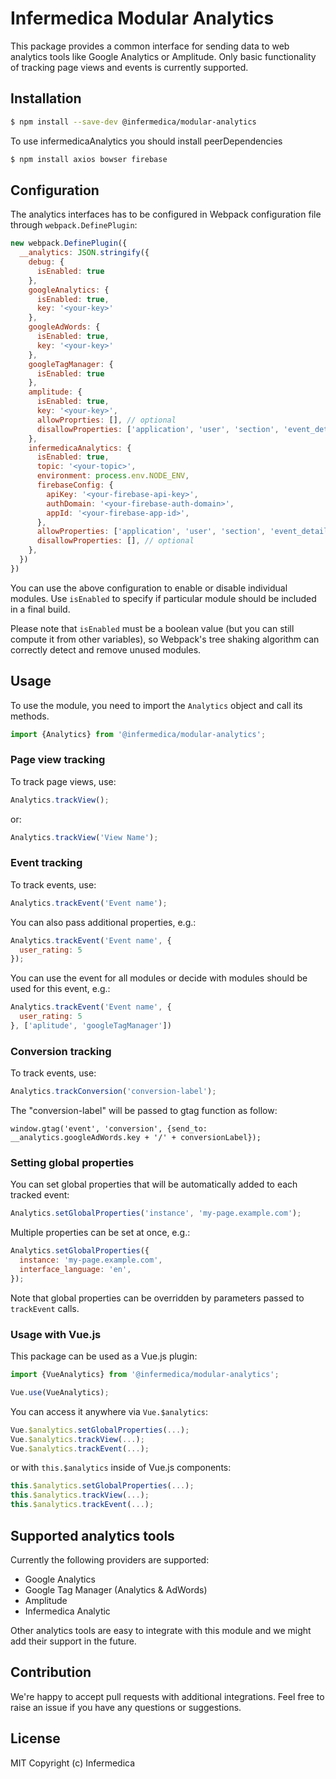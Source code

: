 # Infermedica Modular Analytics

This package provides a common interface for sending data to web analytics tools like Google Analytics or Amplitude.
Only basic functionality of tracking page views and events is currently supported.

## Installation

```bash
$ npm install --save-dev @infermedica/modular-analytics
```

To use infermedicaAnalytics you should install peerDependencies
```bash
$ npm install axios bowser firebase
```
## Configuration

The analytics interfaces has to be configured in Webpack configuration file through `webpack.DefinePlugin`:

```javascript
new webpack.DefinePlugin({
  __analytics: JSON.stringify({
    debug: {
      isEnabled: true
    },
    googleAnalytics: {
      isEnabled: true,
      key: '<your-key>'
    },
    googleAdWords: {
      isEnabled: true,
      key: '<your-key>'
    },
    googleTagManager: {
      isEnabled: true
    },
    amplitude: {
      isEnabled: true,
      key: '<your-key>',
      allowProprties: [], // optional
      disallowProperties: ['application', 'user', 'section', 'event_details'], // optional
    },
    infermedicaAnalytics: {
      isEnabled: true,
      topic: '<your-topic>',
      environment: process.env.NODE_ENV,
      firebaseConfig: {
        apiKey: '<your-firebase-api-key>',
        authDomain: '<your-firebase-auth-domain>',
        appId: '<your-firebase-app-id>',
      },
      allowProperties: ['application', 'user', 'section', 'event_details'], // optional
      disallowProperties: [], // optional
    },
  })
})
```

You can use the above configuration to enable or disable individual modules. Use `isEnabled` to specify if particular
module should be included in a final build.

Please note that `isEnabled` must be a boolean value (but you can still compute it from other variables), so Webpack's
tree shaking algorithm can correctly detect and remove unused modules.

## Usage

To use the module, you need to import the `Analytics` object and call its methods.

```javascript
import {Analytics} from '@infermedica/modular-analytics';
```

### Page view tracking

To track page views, use:

```javascript
Analytics.trackView();
```

or:

```javascript
Analytics.trackView('View Name');
```

### Event tracking

To track events, use:

```javascript
Analytics.trackEvent('Event name');
```

You can also pass additional properties, e.g.:

```javascript
Analytics.trackEvent('Event name', {
  user_rating: 5
});
```

You can use the event for all modules or decide with modules should be used for this event, e.g.:

```javascript
Analytics.trackEvent('Event name', {
  user_rating: 5
}, ['aplitude', 'googleTagManager'])
```

### Conversion tracking

To track events, use:

```javascript
Analytics.trackConversion('conversion-label');
```

The "conversion-label" will be passed to gtag function as follow:
```
window.gtag('event', 'conversion', {send_to: __analytics.googleAdWords.key + '/' + conversionLabel});
```

### Setting global properties

You can set global properties that will be automatically added to each tracked event:

```javascript
Analytics.setGlobalProperties('instance', 'my-page.example.com');
```

Multiple properties can be set at once, e.g.:

```javascript
Analytics.setGlobalProperties({
  instance: 'my-page.example.com',
  interface_language: 'en',
});
```

Note that global properties can be overridden by parameters passed to `trackEvent` calls.

### Usage with Vue.js

This package can be used as a Vue.js plugin:

```javascript
import {VueAnalytics} from '@infermedica/modular-analytics';

Vue.use(VueAnalytics);
```

You can access it anywhere via `Vue.$analytics`:

```javascript
Vue.$analytics.setGlobalProperties(...);
Vue.$analytics.trackView(...);
Vue.$analytics.trackEvent(...);
```

or with `this.$analytics` inside of Vue.js components:

```javascript
this.$analytics.setGlobalProperties(...);
this.$analytics.trackView(...);
this.$analytics.trackEvent(...);
```

## Supported analytics tools

Currently the following providers are supported:
* Google Analytics
* Google Tag Manager (Analytics & AdWords)
* Amplitude
* Infermedica Analytic

Other analytics tools are easy to integrate with this module and we might add their support in the future.

## Contribution

We're happy to accept pull requests with additional integrations. Feel free to raise an issue if you have any
questions or suggestions.

## License

MIT Copyright (c) Infermedica
